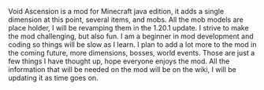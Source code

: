Void Ascension is a mod for Minecraft java edition, it adds a single dimension at this point, several items, and mobs. All the mob models are place holder, I will be revamping them in the 1.20.1 update. I strive to make the mod challenging, but also fun. I am a beginner in mod development and coding so things will be slow as I learn. I plan to add a lot more to the mod in the coming future, more dimensions, bosses, world events. Those are just a few things I have thought up, hope everyone enjoys the mod. All the information that will be needed on the mod will be on the wiki, I will be updating it as time goes on.
